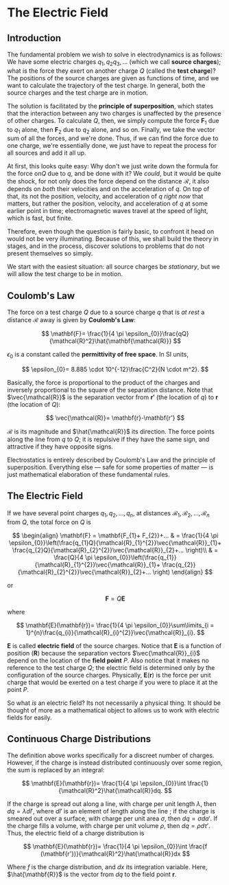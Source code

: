 # The Electric Field

## Introduction

The fundamental problem we wish to solve in electrodynamics is as follows: We have some electric charges $q_{1}, q_{2}q_{3},...$ (which we call **source charges**); what is the force they exert on another charge $Q$ (called the **test charge**)? The positions of the source charges are given as functions of time, and we want to calculate the trajectory of the test charge. In general, both the source charges and the test charge are in motion.

The solution is facilitated by the **principle of superposition**, which states that the interaction between any two charges is unaffected by the presence of other charges. To calculate $Q$, then, we simply compute the force $\mathbf{F}_{1}$ due to $q_{1}$ alone, then $\mathbf{F}_{2}$ due to $q_{2}$ alone, and so on. Finally, we take the vector sum of all the forces, and we're done. Thus, if we can find the force due to one charge, we're essentially done, we just have to repeat the process for all sources and add it all up.

At first, this looks quite easy: Why don't we just write down the formula for the force  on$Q$ due to $q$, and be done with it? We *could*, but it would be quite the shock, for not only does the force depend on the distance $\mathcal{R}$, it also depends on *both* their velocities and on the acceleration of $q$. On top of that, its not the position, velocity, and acceleration of $q$ *right now* that matters, but rather the position, velocity, and acceleration of $q$ at some earlier point in time; electromagnetic waves travel at the speed of light, which is fast, but finite.

Therefore, even though the question is fairly basic, to confront it head on would not be very illuminating. Because of this, we shall build the theory in stages, and in the process, discover solutions to problems that do not present themselves so simply.

We start with the easiest situation: all source charges be *stationary*, but we will allow the test charge to be in motion.

## Coulomb's Law

The force on a test charge $Q$ due to a source charge $q$  that is *at rest* a distance $\mathcal{R}$ away is given by **Coulomb's Law**:

$$
\mathbf{F}= \frac{1}{4 \pi \epsilon_{0}}\frac{qQ}{\mathcal{R}^2}\hat{\mathbf{\mathcal{R}}}
$$

$\epsilon_{0}$ is a constant called the **permittivity of free space**. In SI units,

$$
\epsilon_{0}= 8.885 \cdot 10^{-12}\frac{C^2}{N \cdot m^2}.
$$

Basically, the force is proportional to the product of the charges and inversely proportional to the square of the separation distance. Note that $\vec{\mathcal{R}}$ is the separation vector from $\mathbf{r'}$ (the location of $q$) to $\mathbf{r}$ (the location of $Q$):

$$
\vec{\mathcal{R}}= \mathbf{r}-\mathbf{r'}
$$

$\mathcal{R}$ is its magnitude and $\hat{\mathcal{R}}$ its direction. The force points along the line from $q$ to $Q$; it is repulsive if they have the same sign, and attractive if they have opposite signs.

Electrostatics is entirely described by Coulomb's Law and the principle of superposition. Everything else — safe for some properties of matter — is just mathematical elaboration of these fundamental rules.

## The Electric Field

If we have several point charges $q_{1}, q_{2},..., q_{n}$, at distances $\mathcal{R}_{1}, \mathcal{R}_{2}, ..., \mathcal{R}_{n}$ from $Q$, the total force on $Q$ is

$$
\begin{align}
\mathbf{F} = \mathbf{F_{1}+ F_{2}}+... & = \frac{1}{4 \pi \epsilon_{0}}\left(\frac{q_{1}Q}{\mathcal{R}_{1}^{2}}\vec{\mathcal{R}}_{1}+ \frac{q_{2}Q}{\mathcal{R}_{2}^{2}}\vec{\mathcal{R}}_{2}+... \right)\\
& = \frac{Q}{4 \pi \epsilon_{0}}\left(\frac{q_{1}}{\mathcal{R}_{1}^{2}}\vec{\mathcal{R}}_{1}+ \frac{q_{2}}{\mathcal{R}_{2}^{2}}\vec{\mathcal{R}}_{2}+... \right)
\end{align}
$$

or

$$
\mathbf{F}= Q \mathbf{E}
$$

where

$$
\mathbf{E}(\mathbf{r})= \frac{1}{4 \pi \epsilon_{0}}\sum\limits_{i = 1}^{n}\frac{q_{i}}{\mathcal{R}_{i}^{2}}\vec{\mathcal{R}}_{i}.
$$

$\mathbf{E}$ is called **electric field** of the source charges. Notice that $\mathbf{E}$ is a function of position ($\mathbf{R}$) because the separation vectors $\vec{\mathcal{R}}_{i}$ depend on the location of the **field point** $P$. Also notice that it makes no reference to the test charge $Q$; the electric field is determined only by the configuration of the source charges. Physically, $\mathbf{E}(\mathbf{r})$ is the force per unit charge that would be exerted on a test charge if you were to place it at the point $P$.

So what *is* an electric field? Its not necessarily a physical thing. It should be thought of more as a mathematical object to allows us to work with electric fields for easily.

## Continuous Charge Distributions

The definition above works specifically for a discreet number of charges. However, if the charge is instead distributed continuously over some region, the sum is replaced by an integral:

$$
\mathbf{E}(\mathbf{r})= \frac{1}{4 \pi \epsilon_{0}}\int \frac{1}{\mathcal{R}^2}\hat{\mathcal{R}}dq.
$$

If the charge is spread out along a line, with charge per unit length $\lambda$, then $dq = \lambda dl'$, where $dl'$ is an element of length along the line ; if the charge is smeared out over a surface, with charge per unit area $\sigma$, then $dq = \sigma da'$. If the charge fills a volume, with charge per unit volume $\rho$, then $dq = \rho d \tau'$. Thus, the electric field of a charge distribution is

$$
\mathbf{E}(\mathbf{r})= \frac{1}{4 \pi \epsilon_{0}}\int \frac{f (\mathbf{r'})}{\mathcal{R}^2}\hat{\mathcal{R}}dx
$$

Where $f$ is the charge distribution, and $dx$ its integration variable. Here, $\hat{\mathbf{R}}$ is the vector from $dq$ to the field point $\mathbf{r}$.